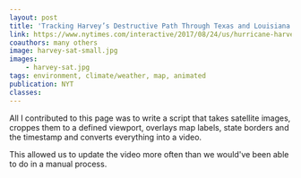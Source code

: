 ```yaml
---
layout: post
title: 'Tracking Harvey’s Destructive Path Through Texas and Louisiana'
link: https://www.nytimes.com/interactive/2017/08/24/us/hurricane-harvey-texas.html
coauthors: many others
image: harvey-sat-small.jpg
images:
    - harvey-sat.jpg
tags: environment, climate/weather, map, animated
publication: NYT
classes:
---
```


All I contributed to this page was to write a script that takes satellite images, croppes them to a defined viewport, overlays map labels, state borders and the timestamp and converts everything into a video.

This allowed us to update the video more often than we would've been able to do in a manual process.
